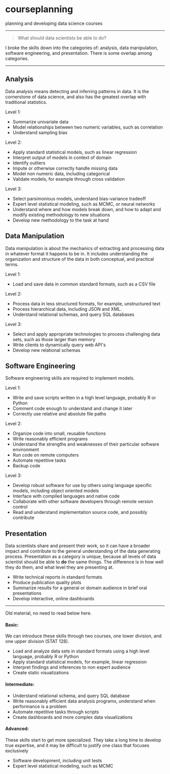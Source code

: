 # courseplanning

planning and developing data science courses

------------------------------------------------------------

> What should data scientists be able to do?

I broke the skills down into the categories of: analysis, data manipulation, software engineering, and presentation.
There is some overlap among categories.

------------------------------------------------------------

## Analysis

Data analysis means detecting and inferring patterns in data.
It is the cornerstone of data science, and also has the greatest overlap with traditional statistics.

Level 1:

- Summarize univariate data
- Model relationships between two numeric variables, such as correlation
- Understand sampling bias

Level 2:

- Apply standard statistical models, such as linear regression
- Interpret output of models in context of domain
- Identify outliers
- Impute or otherwise correctly handle missing data
- Model non numeric data, including categorical
- Validate models, for example through cross validation

Level 3:

- Select parsimonious models, understand bias-variance tradeoff
- Expert level statistical modeling, such as MCMC, or neural networks
- Understand where and how models break down, and how to adapt and modify existing methodology to new situations
- Develop new methodology to the task at hand


## Data Manipulation

Data manipulation is about the mechanics of extracting and processing data in whatever format it happens to be in.
It includes understanding the organization and structure of the data in both conceptual, and practical terms.

Level 1:

- Load and save data in common standard formats, such as a CSV file

Level 2:

- Process data in less structured formats, for example, unstructured text
- Process hierarchical data, including JSON and XML.
- Understand relational schemas, and query SQL databases

Level 3:

- Select and apply appropriate technologies to process challenging data sets, such as those larger than memory
- Write clients to dynamically query web API's 
- Develop new relational schemas


## Software Engineering

Software engineering skills are required to implement models.

Level 1:

- Write and save scripts written in a high level language, probably R or Python
- Comment code enough to understand and change it later
- Correctly use relative and absolute file paths

Level 2:

- Organize code into small, reusable functions
- Write reasonably efficient programs 
- Understand the strengths and weaknesses of their particular software environment
- Run code on remote computers
- Automate repetitive tasks
- Backup code

Level 3:

- Develop robust software for use by others using language specific models, including object oriented models
- Interface with compiled languages and native code
- Collaborate with other software developers through remote version control
- Read and understand implementation source code, and possibly contribute


## Presentation

Data scientists share and present their work, so it can have a broader impact and contribute to the general understanding of the data generating process.
Presentation as a category is unique, because all levels of data scientist should be able to __do__ the same things.
The difference is in how well they do them, and what level they are presenting at.

- Write technical reports in standard formats
- Produce publication quality plots
- Summarize results for a general or domain audience in brief oral presentations
- Develop interactive, online dashboards





------------------------------------------------------------

Old material, no need to read below here.

#### Basic:

We can introduce these skills through two courses, one lower division, and one upper division (STAT 128).

- Load and analyze data sets in standard formats using a high level language, probably R or Python
- Apply standard statistical models, for example, linear regression
- Interpret findings and inferences to non expert audience
- Create static visualizations


#### Intermediate:

- Understand relational schema, and query SQL database
- Write reasonably efficient data analysis programs, understand when performance is a problem
- Automate repetitive tasks through scripts
- Create dashboards and more complex data visualizations


#### Advanced:

These skills start to get more specialized.
They take a long time to develop true expertise, and it may be difficult to justify one class that focuses exclusively 

- Software development, including unit tests
- Expert level statistical modeling, such as MCMC



